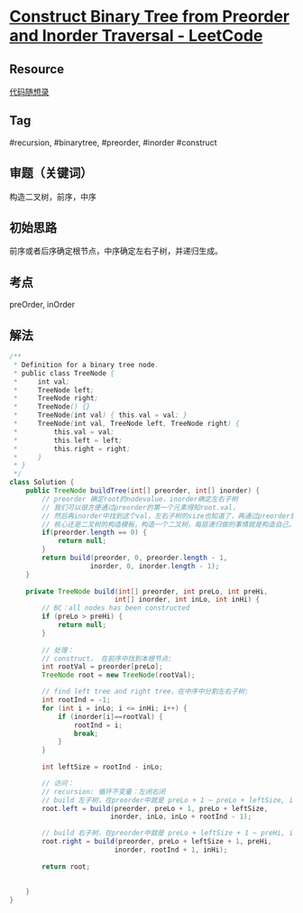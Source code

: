 # [Construct Binary Tree from Preorder and Inorder Traversal - LeetCode](https://leetcode.com/problems/construct-binary-tree-from-preorder-and-inorder-traversal/)
## Resource 
[代码随想录](https://programmercarl.com/0106.%E4%BB%8E%E4%B8%AD%E5%BA%8F%E4%B8%8E%E5%90%8E%E5%BA%8F%E9%81%8D%E5%8E%86%E5%BA%8F%E5%88%97%E6%9E%84%E9%80%A0%E4%BA%8C%E5%8F%89%E6%A0%91.html#%E6%80%9D%E8%B7%AF)
## Tag
#recursion, #binarytree, #preorder, #inorder #construct
## 审题（关键词） 
构造二叉树，前序，中序
## 初始思路  
前序或者后序确定根节点，中序确定左右子树，并递归生成。
## 考点  
preOrder, inOrder
## 解法  
```java
/**
 * Definition for a binary tree node.
 * public class TreeNode {
 *     int val;
 *     TreeNode left;
 *     TreeNode right;
 *     TreeNode() {}
 *     TreeNode(int val) { this.val = val; }
 *     TreeNode(int val, TreeNode left, TreeNode right) {
 *         this.val = val;
 *         this.left = left;
 *         this.right = right;
 *     }
 * }
 */
class Solution {
    public TreeNode buildTree(int[] preorder, int[] inorder) {
        // preorder 确定root的nodevalue，inorder确定左右子树
        // 我们可以很方便通过preorder的第一个元素得知root.val， 
        // 然后再inorder中找到这个val，左右子树的size也知道了，再通过preorder获得剩下两个子树的构造范围。
        // 核心还是二叉树的构造模板，构造一个二叉树，每层递归做的事情就是构造自己。
        if(preorder.length == 0) {
            return null;
        }
        return build(preorder, 0, preorder.length - 1,
                    inorder, 0, inorder.length - 1);
    }
    
    private TreeNode build(int[] preorder, int preLo, int preHi,
                          int[] inorder, int inLo, int inHi) {
        // BC：all nodes has been constructed
        if (preLo > preHi) {
            return null;
        }
        
        // 处理：
        // construct， 在前序中找到本根节点:
        int rootVal = preorder[preLo];
        TreeNode root = new TreeNode(rootVal);

        // find left tree and right tree，在中序中分割左右子树:
        int rootInd = -1;
        for (int i = inLo; i <= inHi; i++) {
            if (inorder[i]==rootVal) {
                rootInd = i;
                break;
            }
        }
        
        int leftSize = rootInd - inLo;

        // 访问：
        // recursion: 循环不变量：左闭右闭
        // build 左子树，在preorder中就是 preLo + 1 ~ preLo + leftSize, inorder 中就是左半边
        root.left = build(preorder, preLo + 1, preLo + leftSize,
                         inorder, inLo, inLo + rootInd - 1);

        // build 右子树，在preorder中就是 preLo + leftSize + 1 ~ preHi, inorder 中就是右半边
        root.right = build(preorder, preLo + leftSize + 1, preHi,
                          inorder, rootInd + 1, inHi);
        
        return root;
        
        
    }
}
```